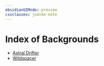 ```yaml
---
obsidianUIMode: preview
cssclasses: json5e-note
---
```

# Index of Backgrounds

- [Astral Drifter](astral-drifter-aag.md)
- [Wildspacer](wildspacer-aag.md)
